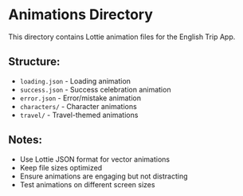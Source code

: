 # Animations Directory

This directory contains Lottie animation files for the English Trip App.

## Structure:
- `loading.json` - Loading animation
- `success.json` - Success celebration animation
- `error.json` - Error/mistake animation
- `characters/` - Character animations
- `travel/` - Travel-themed animations

## Notes:
- Use Lottie JSON format for vector animations
- Keep file sizes optimized
- Ensure animations are engaging but not distracting
- Test animations on different screen sizes
